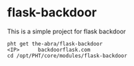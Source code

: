 # flask-backdoor
This is a simple project for flask backdoor

    pht get the-abra/flask-backdoor
    <IP>      backdoorflask.com
    cd /opt/PHT/core/modules/flask-backdoor
